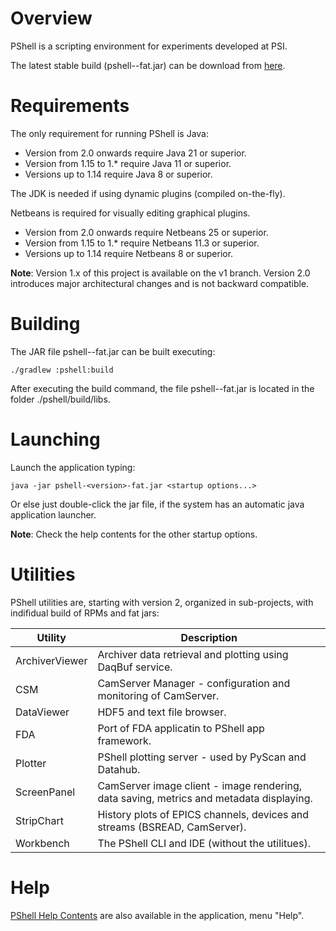 # Overview

PShell is a scripting environment for experiments developed at PSI.

The latest stable build (pshell-<version>-fat.jar) can be download from [here](https://github.com/paulscherrerinstitute/pshell/releases).



# Requirements

The only requirement for running PShell is Java: 

 * Version from 2.0 onwards require Java 21 or superior. 
 * Version from 1.15 to 1.* require Java 11 or superior. 
 * Versions up to 1.14 require Java 8 or superior. 

The JDK is needed if using dynamic plugins (compiled on-the-fly). 

Netbeans is required for visually editing graphical plugins.

 * Version from 2.0 onwards require Netbeans 25 or superior. 
 * Version from 1.15 to 1.*  require Netbeans 11.3 or superior. 
 * Versions up to 1.14 require Netbeans 8 or superior. 

 __Note__: Version 1.x of this project is available on the v1 branch. Version 2.0 introduces major architectural changes and is not backward compatible.


# Building

The JAR file pshell-<version>-fat.jar can be built executing:
 ```
 ./gradlew :pshell:build
 ```  

After executing the build command, the file pshell-<version>-fat.jar is located in the folder  ./pshell/build/libs. 



# Launching

Launch the application typing:
 ```
 java -jar pshell-<version>-fat.jar <startup options...>
 ```  
 
Or else just  double-click the jar file, if the  system has an automatic java application launcher. 

 __Note__: Check the help contents for the other startup options.


# Utilities


PShell utilities are, starting with version 2, organized in sub-projects, with indifidual build of RPMs and fat jars:


| Utility          | Description |
|------------------|-------------|
| ArchiverViewer   | Archiver data retrieval and plotting using DaqBuf service.| 
| CSM              | CamServer Manager - configuration and monitoring of CamServer.| 
| DataViewer       | HDF5 and text file browser.| 
| FDA              | Port of FDA applicatin to PShell app framework.| 
| Plotter          | PShell plotting server - used by PyScan and Datahub.| 
| ScreenPanel      | CamServer image client - image rendering, data saving, metrics and metadata displaying.| 
| StripChart       | History plots of EPICS channels, devices and streams (BSREAD, CamServer).| 
| Workbench        | The PShell CLI and IDE (without the utilitues).| 



# Help

[PShell Help Contents](./workbench/src/main/assembly/help/) are also available in the application, menu "Help".



